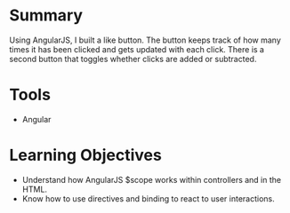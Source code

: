 # Summary
Using AngularJS, I built a like button. The button keeps track of how many times it has been clicked and gets updated with each click.  There is a second button that toggles whether clicks are added or subtracted.

# Tools
- Angular

# Learning Objectives
- Understand how AngularJS $scope works within controllers and in the HTML.
- Know how to use directives and binding to react to user interactions.
